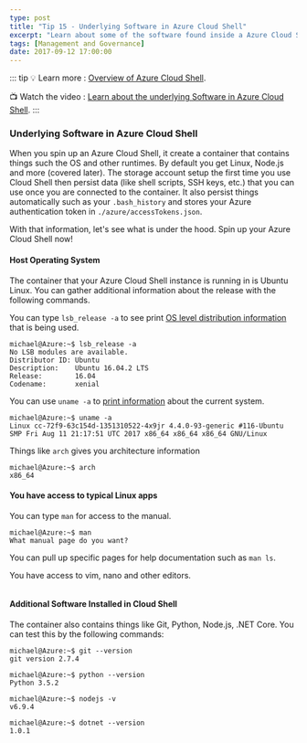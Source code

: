 ```yaml
---
type: post
title: "Tip 15 - Underlying Software in Azure Cloud Shell"
excerpt: "Learn about some of the software found inside a Azure Cloud Shell instance"
tags: [Management and Governance]
date: 2017-09-12 17:00:00
---
```


::: tip
:bulb: Learn more : [Overview of Azure Cloud Shell](https://docs.microsoft.com/azure/cloud-shell/overview?WT.mc_id=docs-azuredevtips-azureappsdev).

:tv: Watch the video : [Learn about the underlying Software in Azure Cloud Shell](https://www.youtube.com/watch?v=wODji8h6YYI&list=PLLasX02E8BPCNCK8Thcxu-Y-XcBUbhFWC&index=13?WT.mc_id=youtube-azuredevtips-azureappsdev).
:::

### Underlying Software in Azure Cloud Shell

When you spin up an Azure Cloud Shell, it create a container that contains things such the OS and other runtimes. By default you get Linux, Node.js and more (covered later). The storage account setup the first time you use Cloud Shell then persist data (like shell scripts, SSH keys, etc.) that you can use once you are connected to the container. It also persist things automatically such as your `.bash_history` and stores your Azure authentication token in `./azure/accessTokens.json`. 

With that information, let's see what is under the hood. Spin up your Azure Cloud Shell now!

#### Host Operating System

The container that your Azure Cloud Shell instance is running in is Ubuntu Linux. You can gather additional information about the release with the following commands. 

You can type `lsb_release -a` to see print [OS level distribution information](https://refspecs.linuxfoundation.org/LSB_3.0.0/LSB-PDA/LSB-PDA/lsbrelease.html) that is being used. 

	michael@Azure:~$ lsb_release -a
	No LSB modules are available.
	Distributor ID: Ubuntu
	Description:    Ubuntu 16.04.2 LTS
	Release:        16.04
	Codename:       xenial

You can use `uname -a` to [print information](https://www.computerhope.com/unix/uuname.htm) about the current system.

	michael@Azure:~$ uname -a
	Linux cc-72f9-63c154d-1351310522-4x9jr 4.4.0-93-generic #116-Ubuntu SMP Fri Aug 11 21:17:51 UTC 2017 x86_64 x86_64 x86_64 GNU/Linux

Things like `arch` gives you architecture information

	michael@Azure:~$ arch
	x86_64

#### You have access to typical Linux apps

You can type `man` for access to the manual. 

	michael@Azure:~$ man
	What manual page do you want?

You can pull up specific pages for help documentation such as `man ls`. 

You have access to vim, nano and other editors. 

<img :src="$withBase('/files/azuretip15.gif')">


#### Additional Software Installed in Cloud Shell

The container also contains things like Git, Python, Node.js, .NET Core. You can test this by the following commands: 

	michael@Azure:~$ git --version
	git version 2.7.4
	
	michael@Azure:~$ python --version
	Python 3.5.2
	
	michael@Azure:~$ nodejs -v
	v6.9.4
	
	michael@Azure:~$ dotnet --version
	1.0.1
